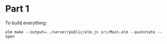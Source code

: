 # Part 1

To build everything:

```
elm make --output=../server/public/elm.js src/Main.elm --pushstate --open
```
